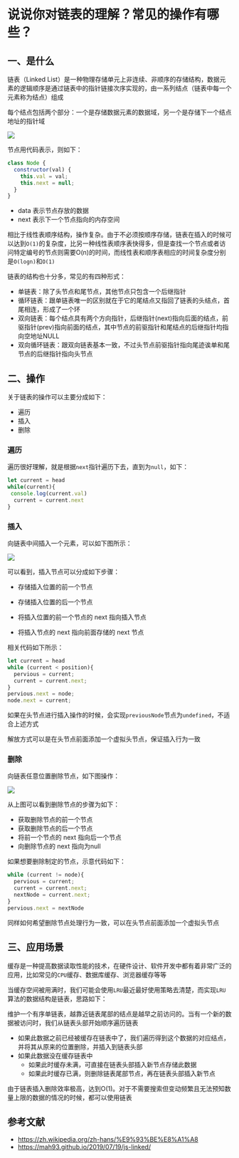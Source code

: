 # 说说你对链表的理解？常见的操作有哪些？

## 一、是什么

链表（Linked List）是一种物理存储单元上非连续、非顺序的存储结构，数据元素的逻辑顺序是通过链表中的指针链接次序实现的，由一系列结点（链表中每一个元素称为结点）组成

每个结点包括两个部分：一个是存储数据元素的数据域，另一个是存储下一个结点地址的指针域

![](https://static.vue-js.com/e4e93490-1c76-11ec-8e64-91fdec0f05a1.png)

节点用代码表示，则如下：

```js
class Node {
  constructor(val) {
    this.val = val;
    this.next = null;
  }
}
```
+   data 表示节点存放的数据
+   next 表示下一个节点指向的内存空间

相比于线性表顺序结构，操作复杂。由于不必须按顺序存储，链表在插入的时候可以达到`O(1)`的复杂度，比另一种线性表顺序表快得多，但是查找一个节点或者访问特定编号的节点则需要O(n)的时间，而线性表和顺序表相应的时间复杂度分别是`O(logn)`和`O(1)`

链表的结构也十分多，常见的有四种形式：

+   单链表：除了头节点和尾节点，其他节点只包含一个后继指针
+   循环链表：跟单链表唯一的区别就在于它的尾结点又指回了链表的头结点，首尾相连，形成了一个环
+   双向链表：每个结点具有两个方向指针，后继指针(next)指向后面的结点，前驱指针(prev)指向前面的结点，其中节点的前驱指针和尾结点的后继指针均指向空地址NULL
+   双向循环链表：跟双向链表基本一致，不过头节点前驱指针指向尾迹诶单和尾节点的后继指针指向头节点

## 二、操作

关于链表的操作可以主要分成如下：

+   遍历
+   插入
+   删除

### 遍历

遍历很好理解，就是根据`next`指针遍历下去，直到为`null`，如下：

```js
let current = head
while(current){
 console.log(current.val)
  current = current.next
}
```
### 插入

向链表中间插入一个元素，可以如下图所示：

![](https://static.vue-js.com/f5fe5fd0-1c76-11ec-8e64-91fdec0f05a1.png)

可以看到，插入节点可以分成如下步骤：

+   存储插入位置的前一个节点
    
+   存储插入位置的后一个节点
    
+   将插入位置的前一个节点的 next 指向插入节点
    
+   将插入节点的 next 指向前面存储的 next 节点
    

相关代码如下所示：

```js
let current = head
while (current < position){
  pervious = current;
  current = current.next;
}
pervious.next = node;
node.next = current;

```
如果在头节点进行插入操作的时候，会实现`previousNode`节点为`undefined`，不适合上述方式

解放方式可以是在头节点前面添加一个虚拟头节点，保证插入行为一致

### 删除

向链表任意位置删除节点，如下图操作：

![](https://static.vue-js.com/0160cd90-1c77-11ec-a752-75723a64e8f5.png)

从上图可以看到删除节点的步骤为如下：

+   获取删除节点的前一个节点
+   获取删除节点的后一个节点
+   将前一个节点的 next 指向后一个节点
+   向删除节点的 next 指向为null

如果想要删除制定的节点，示意代码如下：

```js
while (current != node){
  pervious = current;
  current = current.next;
  nextNode = current.next;
}
pervious.next = nextNode
```
同样如何希望删除节点处理行为一致，可以在头节点前面添加一个虚拟头节点

## 三、应用场景

缓存是一种提高数据读取性能的技术，在硬件设计、软件开发中都有着非常广泛的应用，比如常见的`CPU`缓存、数据库缓存、浏览器缓存等等

当缓存空间被用满时，我们可能会使用`LRU`最近最好使用策略去清楚，而实现`LRU`算法的数据结构是链表，思路如下：

维护一个有序单链表，越靠近链表尾部的结点是越早之前访问的。当有一个新的数据被访问时，我们从链表头部开始顺序遍历链表

+   如果此数据之前已经被缓存在链表中了，我们遍历得到这个数据的对应结点，并将其从原来的位置删除，并插入到链表头部
+   如果此数据没在缓存链表中
    +   如果此时缓存未满，可直接在链表头部插入新节点存储此数据
    +   如果此时缓存已满，则删除链表尾部节点，再在链表头部插入新节点

由于链表插入删除效率极高，达到O(1)。对于不需要搜索但变动频繁且无法预知数量上限的数据的情况的时候，都可以使用链表

## 参考文献

+   https://zh.wikipedia.org/zh-hans/%E9%93%BE%E8%A1%A8
+   https://mah93.github.io/2019/07/19/js-linked/